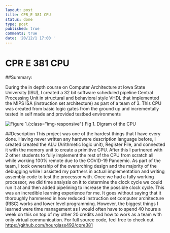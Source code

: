 ```yaml
---
layout: post
title: CPR_E 381 CPU
status: done
type: post
published: true
comments: true
date: '20/12/1 17:00 '
---
```



# CPR E 381 CPU

##Summary:

During the in depth course on Computer Architecture at Iowa State University (ISU), I created a 32 bit software scheduled pipeline Central Processing Unit in structural and behavioral style VHDL that implemented the MIPS ISA (instruction set architecture) as part of a team of 3. This CPU was created from basic logic gates from the ground up and incrementally tested in self made and provided testbed environments


![Figure 1.](/assests/CPR_E-381-CPU-fig1.png){:class="img-responsive"}
Fig 1. Digram of the CPU

##Description
This project was one of the hardest things that I have every done. Having never written any hardware description language before, I created created the ALU (Arithmetic logic unit), Register File, and connected it with the memory unit to create a primitive CPU. After this I partnered with 2 other students to fully implement the rest of the CPU from scratch all while working 100% remote due to the COVID-19 Pandemic. As part of the team, I took ownership of the overarching design and the majority of the debugging while I assisted my partners in actual implementation and writing assembly code to test the processor with. Once we had a fully working processor, we did time analysis on it to determine the clock cycle we could run it at and then added pipelining to increase the possible clock cycle.
This was an incredible learning experience for me. It goes without saying that it thoroughly hammered in how reduced instruction set computer architecture (RISC) works and lower level programming. However, the biggest things I learned were time management as I would often have to spend 40 hours a week on this on top of my other 20 credits and how to work as a team with only virtual communication.
For full source code, feel free to check out https://github.com/hourglass492/cpre381 
